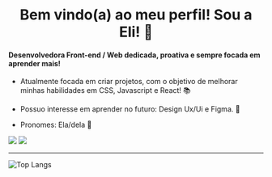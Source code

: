 <h1 align="center">Bem vindo(a) ao meu perfil! Sou a Eli! 🤙</h1>

#### Desenvolvedora Front-end / Web dedicada, proativa e sempre focada em aprender mais! 

- Atualmente focada em criar projetos, com o objetivo de melhorar minhas habilidades em CSS, Javascript e React! 📚

- Possuo interesse em aprender no futuro: Design Ux/Ui e Figma. 🌱

- Pronomes: Ela/dela 👧



<div>
  <a href="https://www.linkedin.com/in/elipontes/" target='_blank'><img src="https://img.shields.io/badge/LinkedIn-0077B5?style=for-the-badge&logo=linkedin&logoColor=white"/></a>
  <a href="mailto:heliarapontes@hotmail.com" target='_blank'><img src="https://img.shields.io/badge/Gmail-D14836?style=for-the-badge&logo=gmail&logoColor=white"/></a>
</div>

---

![Top Langs](https://github-readme-stats.vercel.app/api/top-langs/?username=Elipontes&theme=dark&show_icons=true&layout=compact)


